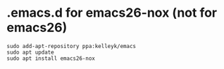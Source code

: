 # .emacs.d for emacs26-nox (not for emacs26)

```
sudo add-apt-repository ppa:kelleyk/emacs
sudo apt update
sudo apt install emacs26-nox
```
